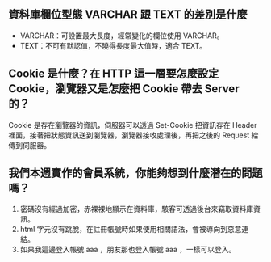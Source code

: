 ## 資料庫欄位型態 VARCHAR 跟 TEXT 的差別是什麼
* VARCHAR：可設置最大長度，經常變化的欄位使用 VARCHAR。
* TEXT：不可有默認值，不曉得長度最大值時，適合 TEXT。


## Cookie 是什麼？在 HTTP 這一層要怎麼設定 Cookie，瀏覽器又是怎麼把 Cookie 帶去 Server 的？
Cookie 是存在瀏覽器的資訊，伺服器可以透過 Set-Cookie 把資訊存在 Header 裡面，接著把狀態資訊送到瀏覽器，瀏覽器接收處理後，再把之後的 Request 給傳到伺服器。



## 我們本週實作的會員系統，你能夠想到什麼潛在的問題嗎？
1. 密碼沒有經過加密，赤裸裸地顯示在資料庫，駭客可透過後台來竊取資料庫資訊。
2. html 字元沒有跳脫，在註冊帳號時如果使用相關語法，會被導向到惡意連結。
3. 如果我這邊登入帳號 aaa ，朋友那也登入帳號 aaa ，一樣可以登入。

